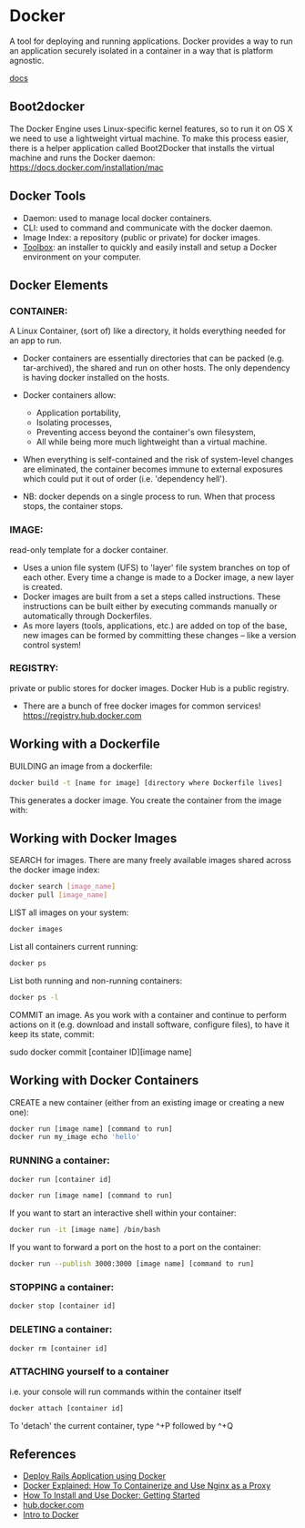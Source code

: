 # Docker

A tool for deploying and running applications. Docker provides a way to run an application securely isolated in a container in a way that is platform agnostic.

[docs](https://docs.docker.com/)

## Boot2docker

The Docker Engine uses Linux-specific kernel features, so to run it on OS X we need to use a lightweight virtual machine. To make this process easier, there is a helper application called Boot2Docker that installs the virtual machine and runs the Docker daemon: <https://docs.docker.com/installation/mac>

## Docker Tools

-   Daemon: used to manage local docker containers.
-   CLI: used to command and communicate with the docker daemon.
-   Image Index: a repository (public or private) for docker images.
-   [Toolbox](https://www.docker.com/products/docker-toolbox): an installer to quickly and easily install and setup a Docker environment on your computer.

## Docker Elements

### CONTAINER:

A Linux Container, (sort of) like a directory, it holds everything needed for an app to run.

-   Docker containers are essentially directories that can be packed (e.g. tar-archived), the shared and run on other hosts. The only dependency is having docker installed on the hosts.

-   Docker containers allow:

    -   Application portability,
    -   Isolating processes,
    -   Preventing access beyond the container's own filesystem,
    -   All while being more much lightweight than a virtual machine.

-   When everything is self-contained and the risk of system-level changes are eliminated, the container becomes immune to external exposures which could put it out of order (i.e. 'dependency hell').

-   NB: docker depends on a single process to run. When that process stops, the container stops.

### IMAGE:

read-only template for a docker container.

-   Uses a union file system (UFS) to 'layer' file system branches on top of each other. Every time a change is made to a Docker image, a new layer is created.
-   Docker images are built from a set a steps called instructions. These instructions can be built either by executing commands manually or automatically through Dockerfiles.
-   As more layers (tools, applications, etc.) are added on top of the base, new images can be formed by committing these changes – like a version control system!

### REGISTRY:

private or public stores for docker images. Docker Hub is a public registry.

-   There are a bunch of free docker images for common services! <https://registry.hub.docker.com>

## Working with a Dockerfile

BUILDING an image from a dockerfile:

```bash
docker build -t [name for image] [directory where Dockerfile lives]
```

This generates a docker image. You create the container from the image with:

## Working with Docker Images

SEARCH for images. There are many freely available images shared across the docker image index:

```bash
docker search [image_name]
docker pull [image_name]
```

LIST all images on your system:

```bash
docker images
```

List all containers current running:

```bash
docker ps
```

List both running and non-running containers:

```bash
docker ps -l
```

COMMIT an image. As you work with a container and continue to perform actions on it (e.g. download and install software, configure files), to have it keep its state, commit:

sudo docker commit [container ID][image name]

## Working with Docker Containers

CREATE a new container (either from an existing image or creating a new one):

```bash
docker run [image name] [command to run]
docker run my_image echo 'hello'
```

### RUNNING a container:

```bash
docker run [container id]
```

```bash
docker run [image name] [command to run]
```

If you want to start an interactive shell within your container:

```bash
docker run -it [image name] /bin/bash
```

If you want to forward a port on the host to a port on the container:

```bash
docker run --publish 3000:3000 [image name] [command to run]
```

### STOPPING a container:

```bash
docker stop [container id]
```

### DELETING a container:

```bash
docker rm [container id]
```

### ATTACHING yourself to a container

i.e. your console will run commands within the container itself

```bash
docker attach [container id]
```

To 'detach' the current container, type ^+P followed by ^+Q

## References

-   [Deploy Rails Application using Docker](http://steveltn.me/blog/2014/03/15/deploy-rails-applications-using-docker/)
-   [Docker Explained: How To Containerize and Use Nginx as a Proxy](https://www.digitalocean.com/community/tutorials/docker-explained-how-to-containerize-and-use-nginx-as-a-proxy)
-   [How To Install and Use Docker: Getting Started](https://www.digitalocean.com/community/tutorials/how-to-install-and-use-docker-getting-started)
-   [hub.docker.com](https://hub.docker.com/)
-   [Intro to Docker](http://jdlm.info/ds-docker-demo/#15)
